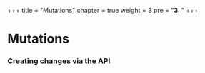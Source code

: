 +++
title = "Mutations"
chapter = true
weight = 3
pre = "<b>3. </b>"
+++

# Mutations

### Creating changes via the API